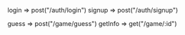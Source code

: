 login => post("/auth/login")
signup => post("/auth/signup")

guess => post("/game/guess")
getInfo => get("/game/:id")
